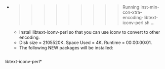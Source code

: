 * >>>>>>>>> Running inst-min-con-xtra-encoding-libtext-iconv-perl.sh ...
  * Install libtext-iconv-perl so that you can use iconv to convert to other encoding.
  * Disk size = 2105520K. Space Used = 4K. Runtime = 00:00:00:01.
  * The following NEW packages will be installed:
  ```bash
libtext-iconv-perl*
  ```
